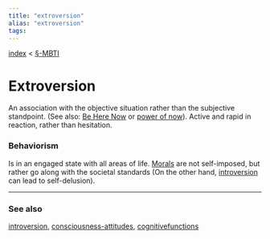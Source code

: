 ```yaml
---
title: "extroversion"
alias: "extroversion"
tags: 
---
```


[index](_index.md) < [§-MBTI](§-MBTI.md)

# Extroversion

An association with the objective situation rather than the subjective standpoint. (See also: [Be Here Now](books/Σ-be-here-now.md) or [power of now](books/power-of-now.md)). Active and rapid in reaction, rather than hesitation. 

### Behaviorism
Is in an engaged state with all areas of life. [Morals](Morals.md) are not self-imposed, but rather go along with the societal standards (On the other hand, [introversion](introversion.md) can lead to self-delusion). 

-------------
### See also
[introversion](introversion.md), [consciousness-attitudes](consciousness-attitudes.md), [cognitivefunctions](cognitive-functions.md)


